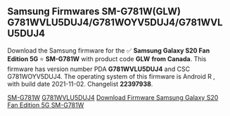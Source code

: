 <h2>Samsung Firmwares SM-G781W(GLW) G781WVLU5DUJ4/G781WOYV5DUJ4/G781WVLU5DUJ4</h2>
Download the Samsung firmware for the ✅ <strong>Samsung Galaxy S20 Fan Edition 5G </strong> ⭐ <strong>SM-G781W</strong> with product code <strong>GLW</strong> <strong> from Canada</strong>. This firmware has version number PDA <strong>G781WVLU5DUJ4</strong> and CSC G781WOYV5DUJ4. The operating system of this firmware is Android R , with build date 2021-11-02. Changelist <strong>22397938</strong>.


[SM-G781W](https://samfirm.shop/samsung/model/SM-G781W)
[G781WVLU5DUJ4](https://samfirm.shop/samsung/pda/G781WVLU5DUJ4)
[Download Firmware Samsung Galaxy S20 Fan Edition 5G SM-G781W](https://samfirm.shop/samsung/firmware/470676)
